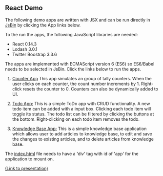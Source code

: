 ## React Demo

The following demo apps are written with JSX and can be run directly in [JsBin](http://jsbin.com) by clicking the App links below.

To the run the apps, the following JavaScript libraries are needed:

- React 0.14.3
- Lodash 3.0.1
- Twitter Boostrap 3.3.6

The apps are implemented with ECMAScript version 6 (ES6) so ES6/Babel needs to be selected in JsBin. Click the links below to run the apps.

1. <a target="_blank" href="http://jsbin.com/pajici/edit?html,js,output">Counter App</a> This app simulates an group of tally counters. When the user clicks on each counter, the count number increments by 1. Right-click resets the counter to 0. Counters can also be dynamically added to UI.

2. <a target="_blank" href="http://jsbin.com/lodoru/edit?html,js,output">Todo App:</a> This is a simple ToDo app with CRUD functionality. A new todo item can be added with a input box. Clicking each todo item will toggle its status. The todo list can be filtered by clicking the buttons at the bottom. Right-clicking on each todo item removes the todo.

2. <a target="_blank" href="http://jsbin.com/yakifalage/edit?html,js,output">Knowledge Base App:</a> This is a simple knowledge base application which allows user to add articles to knowledge base, to edit and save the changes to existing articles, and to delete articles from knowledge base.

The [index.html](index.html) file needs to have a 'div' tag with id of 'app' for the application to mount on.

<a href="https://htmlpreview.github.io/?https://github.com/henryxiang/react-demo/blob/master/presentation.html" target="_blank">(Link to presentation)</a>
